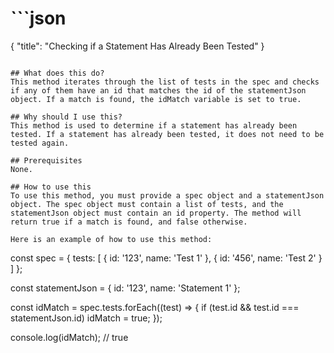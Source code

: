 
  
   #  ```json
{
  "title": "Checking if a Statement Has Already Been Tested"
}
```

## What does this do?
This method iterates through the list of tests in the spec and checks if any of them have an id that matches the id of the statementJson object. If a match is found, the idMatch variable is set to true.

## Why should I use this?
This method is used to determine if a statement has already been tested. If a statement has already been tested, it does not need to be tested again.

## Prerequisites
None.

## How to use this
To use this method, you must provide a spec object and a statementJson object. The spec object must contain a list of tests, and the statementJson object must contain an id property. The method will return true if a match is found, and false otherwise.

Here is an example of how to use this method:

```
const spec = {
  tests: [
    {
      id: '123',
      name: 'Test 1'
    },
    {
      id: '456',
      name: 'Test 2'
    }
  ]
};

const statementJson = {
  id: '123',
  name: 'Statement 1'
};

const idMatch = spec.tests.forEach((test) => {
  if (test.id && test.id === statementJson.id) idMatch = true;
});

console.log(idMatch); // true
```
  
  